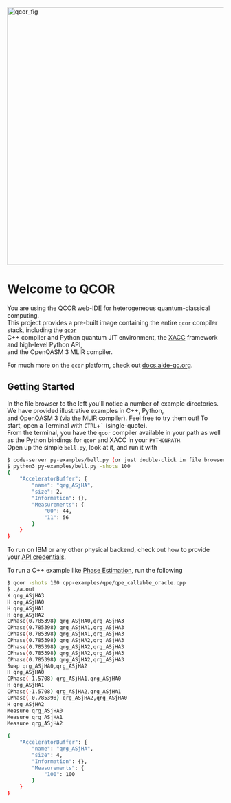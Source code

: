 <img src="https://github.com/qir-alliance/qcor/blob/master/docs/assets/qcor_full_logo.svg?raw=true" alt="qcor_fig" width="600"/>

# Welcome to QCOR

You are using the QCOR web-IDE for heterogeneous quantum-classical computing. <br>
This project provides a pre-built image containing the entire `qcor` compiler stack, including the [`qcor`](https://github.com/qir-alliance/qcor) <br>
C++ compiler and Python quantum JIT environment, the [XACC](https://github.com/eclipse/xacc) framework and high-level Python API, <br>
and the OpenQASM 3 MLIR compiler. 

For much more on the `qcor` platform, check out [docs.aide-qc.org](http://docs.aide-qc.org).

## Getting Started

In the file browser to the left you'll notice a number of example directories. We have provided illustrative examples in C++, Python, <br>
and OpenQASM 3 (via the MLIR compiler). Feel free to try them out! To start, open a Terminal with `CTRL`+<code>\`</code> (single-quote). <br>
From the terminal, you have the `qcor` compiler available in your path as well as the Python bindings for `qcor` and XACC in your `PYTHONPATH`. <br>
Open up the simple `bell.py`, look at it, and run it with 
```bash
$ code-server py-examples/bell.py (or just double-click in file browser)
$ python3 py-examples/bell.py -shots 100
{
    "AcceleratorBuffer": {
        "name": "qrg_ASjHA",
        "size": 2,
        "Information": {},
        "Measurements": {
            "00": 44,
            "11": 56
        }
    }
}
```
To run on IBM or any other physical backend, check out how to provide your [API credentials](https://aide-qc.github.io/deploy/users/remote_qpu_creds/). 

To run a C++ example like [Phase Estimation](https://github.com/ORNL-QCI/qcor/blob/master/examples/qpe/qpe_callable_oracle.cpp), run the following
```bash
$ qcor -shots 100 cpp-examples/qpe/qpe_callable_oracle.cpp
$ ./a.out
X qrg_ASjHA3
H qrg_ASjHA0
H qrg_ASjHA1
H qrg_ASjHA2
CPhase(0.785398) qrg_ASjHA0,qrg_ASjHA3
CPhase(0.785398) qrg_ASjHA1,qrg_ASjHA3
CPhase(0.785398) qrg_ASjHA1,qrg_ASjHA3
CPhase(0.785398) qrg_ASjHA2,qrg_ASjHA3
CPhase(0.785398) qrg_ASjHA2,qrg_ASjHA3
CPhase(0.785398) qrg_ASjHA2,qrg_ASjHA3
CPhase(0.785398) qrg_ASjHA2,qrg_ASjHA3
Swap qrg_ASjHA0,qrg_ASjHA2
H qrg_ASjHA0
CPhase(-1.5708) qrg_ASjHA1,qrg_ASjHA0
H qrg_ASjHA1
CPhase(-1.5708) qrg_ASjHA2,qrg_ASjHA1
CPhase(-0.785398) qrg_ASjHA2,qrg_ASjHA0
H qrg_ASjHA2
Measure qrg_ASjHA0
Measure qrg_ASjHA1
Measure qrg_ASjHA2

{
    "AcceleratorBuffer": {
        "name": "qrg_ASjHA",
        "size": 4,
        "Information": {},
        "Measurements": {
            "100": 100
        }
    }
}
```